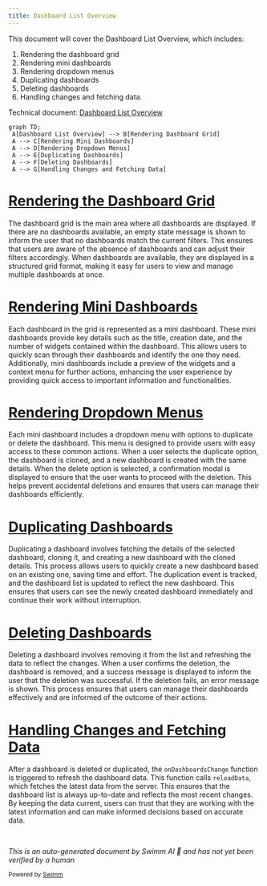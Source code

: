 ```yaml
---
title: Dashboard List Overview
---
```

This document will cover the Dashboard List Overview, which includes:

1. Rendering the dashboard grid
2. Rendering mini dashboards
3. Rendering dropdown menus
4. Duplicating dashboards
5. Deleting dashboards
6. Handling changes and fetching data.

Technical document: <SwmLink doc-title="Dashboard List Overview">[Dashboard List Overview](/.swm/dashboard-list-overview.9qliw58c.sw.md)</SwmLink>

```mermaid
graph TD;
 A[Dashboard List Overview] --> B[Rendering Dashboard Grid]
 A --> C[Rendering Mini Dashboards]
 A --> D[Rendering Dropdown Menus]
 A --> E[Duplicating Dashboards]
 A --> F[Deleting Dashboards]
 A --> G[Handling Changes and Fetching Data]
```

# [Rendering the Dashboard Grid](https://app.swimm.io/repos/Z2l0aHViJTNBJTNBc2VudHJ5LWRlbW8tMSUzQSUzQVN3aW1tLURlbW8=/docs/9qliw58c#rendering-the-dashboard-grid)

The dashboard grid is the main area where all dashboards are displayed. If there are no dashboards available, an empty state message is shown to inform the user that no dashboards match the current filters. This ensures that users are aware of the absence of dashboards and can adjust their filters accordingly. When dashboards are available, they are displayed in a structured grid format, making it easy for users to view and manage multiple dashboards at once.

# [Rendering Mini Dashboards](https://app.swimm.io/repos/Z2l0aHViJTNBJTNBc2VudHJ5LWRlbW8tMSUzQSUzQVN3aW1tLURlbW8=/docs/9qliw58c#rendering-mini-dashboards)

Each dashboard in the grid is represented as a mini dashboard. These mini dashboards provide key details such as the title, creation date, and the number of widgets contained within the dashboard. This allows users to quickly scan through their dashboards and identify the one they need. Additionally, mini dashboards include a preview of the widgets and a context menu for further actions, enhancing the user experience by providing quick access to important information and functionalities.

# [Rendering Dropdown Menus](https://app.swimm.io/repos/Z2l0aHViJTNBJTNBc2VudHJ5LWRlbW8tMSUzQSUzQVN3aW1tLURlbW8=/docs/9qliw58c#rendering-dropdown-menu)

Each mini dashboard includes a dropdown menu with options to duplicate or delete the dashboard. This menu is designed to provide users with easy access to these common actions. When a user selects the duplicate option, the dashboard is cloned, and a new dashboard is created with the same details. When the delete option is selected, a confirmation modal is displayed to ensure that the user wants to proceed with the deletion. This helps prevent accidental deletions and ensures that users can manage their dashboards efficiently.

# [Duplicating Dashboards](https://app.swimm.io/repos/Z2l0aHViJTNBJTNBc2VudHJ5LWRlbW8tMSUzQSUzQVN3aW1tLURlbW8=/docs/9qliw58c#duplicating-a-dashboard)

Duplicating a dashboard involves fetching the details of the selected dashboard, cloning it, and creating a new dashboard with the cloned details. This process allows users to quickly create a new dashboard based on an existing one, saving time and effort. The duplication event is tracked, and the dashboard list is updated to reflect the new dashboard. This ensures that users can see the newly created dashboard immediately and continue their work without interruption.

# [Deleting Dashboards](https://app.swimm.io/repos/Z2l0aHViJTNBJTNBc2VudHJ5LWRlbW8tMSUzQSUzQVN3aW1tLURlbW8=/docs/9qliw58c#handling-dashboard-deletion)

Deleting a dashboard involves removing it from the list and refreshing the data to reflect the changes. When a user confirms the deletion, the dashboard is removed, and a success message is displayed to inform the user that the deletion was successful. If the deletion fails, an error message is shown. This process ensures that users can manage their dashboards effectively and are informed of the outcome of their actions.

# [Handling Changes and Fetching Data](https://app.swimm.io/repos/Z2l0aHViJTNBJTNBc2VudHJ5LWRlbW8tMSUzQSUzQVN3aW1tLURlbW8=/docs/9qliw58c#triggering-dashboard-change)

After a dashboard is deleted or duplicated, the `onDashboardsChange` function is triggered to refresh the dashboard data. This function calls `reloadData`, which fetches the latest data from the server. This ensures that the dashboard list is always up-to-date and reflects the most recent changes. By keeping the data current, users can trust that they are working with the latest information and can make informed decisions based on accurate data.

&nbsp;

*This is an auto-generated document by Swimm AI 🌊 and has not yet been verified by a human*

<SwmMeta version="3.0.0" repo-id="Z2l0aHViJTNBJTNBc2VudHJ5LWRlbW8tMSUzQSUzQVN3aW1tLURlbW8=" repo-name="sentry-demo-1" doc-type="product-flows"><sup>Powered by [Swimm](/)</sup></SwmMeta>
